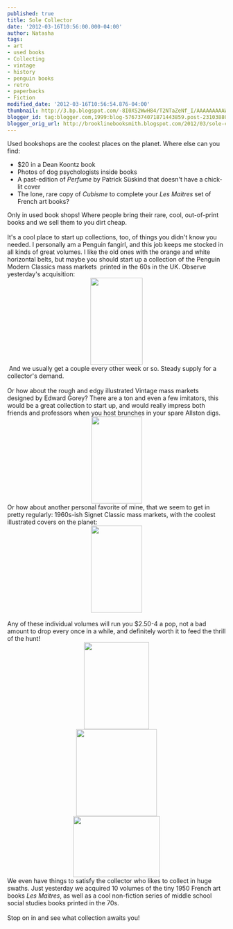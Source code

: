 ```yaml
---
published: true
title: Sole Collector
date: '2012-03-16T10:56:00.000-04:00'
author: Natasha
tags:
- art
- used books
- Collecting
- vintage
- history
- penguin books
- retro
- paperbacks
- Fiction
modified_date: '2012-03-16T10:56:54.876-04:00'
thumbnail: http://3.bp.blogspot.com/-8I0XS2WwH84/T2NTaZeNf_I/AAAAAAAAAWQ/TsAOadQJb6A/s72-c/hasek.jpg
blogger_id: tag:blogger.com,1999:blog-5767374071871443859.post-231038808452705151
blogger_orig_url: http://brooklinebooksmith.blogspot.com/2012/03/sole-collector.html
---
```


Used bookshops are the coolest places on the planet. Where else can you find:<br /><ul><li>$20 in a Dean Koontz book</li><li>Photos of dog psychologists inside books</li><li>A past-edition&nbsp;of <i>Perfume</i>&nbsp;by Patrick Süskind that doesn't have a chick-lit cover</li><li>The lone, rare copy of <i>Cubisme</i> to complete your <i>Les Maitres</i> set of French art books?</li></ul>Only in used book shops! Where people bring their rare, cool, out-of-print books and we sell them to you dirt cheap.<br /><br />It's a cool place to start up collections, too, of things you didn't know you needed. I personally am a Penguin fangirl, and this job keeps me stocked in all kinds of great volumes. I like the old ones with the orange and white horizontal belts, but maybe you should start up a collection of the Penguin Modern Classics mass markets &nbsp;printed in the 60s in the UK. Observe yesterday's acquisition:<br /><div class="separator" style="clear: both; text-align: center;"><a href="http://3.bp.blogspot.com/-8I0XS2WwH84/T2NTaZeNf_I/AAAAAAAAAWQ/TsAOadQJb6A/s1600/hasek.jpg" imageanchor="1" style="margin-left: 1em; margin-right: 1em;"><img border="0" height="200" src="http://3.bp.blogspot.com/-8I0XS2WwH84/T2NTaZeNf_I/AAAAAAAAAWQ/TsAOadQJb6A/s200/hasek.jpg" width="120" /></a></div>&nbsp;And we usually get a couple every other week or so. Steady supply for a collector's demand.<br /><br />Or how about the rough and edgy illustrated Vintage mass markets designed by Edward Gorey? There are a ton and even a few imitators, this would be a great collection to start up, and would really impress both friends and professors when you host brunches in your spare Allston digs.<br /><div class="separator" style="clear: both; text-align: center;"><a href="http://2.bp.blogspot.com/-a-jHrRzlcFU/T2NTqL3LDhI/AAAAAAAAAW4/YQsr5Xd8Cew/s1600/vintage_gorey.jpg" imageanchor="1" style="margin-left: 1em; margin-right: 1em;"><img border="0" height="200" src="http://2.bp.blogspot.com/-a-jHrRzlcFU/T2NTqL3LDhI/AAAAAAAAAW4/YQsr5Xd8Cew/s200/vintage_gorey.jpg" width="117" /></a></div>Or how about another personal favorite of mine, that we seem to get in pretty regularly: 1960s-ish Signet Classic mass markets, with the coolest illustrated covers on the planet:<br /><div class="separator" style="clear: both; text-align: center;"><a href="http://3.bp.blogspot.com/-TN3_PYBi9Ps/T2NTfq6BkDI/AAAAAAAAAWg/uAVLvkS-zvg/s1600/karamazov.jpg" imageanchor="1" style="margin-left: 1em; margin-right: 1em;"><img border="0" height="200" src="http://3.bp.blogspot.com/-TN3_PYBi9Ps/T2NTfq6BkDI/AAAAAAAAAWg/uAVLvkS-zvg/s200/karamazov.jpg" width="118" /></a></div><br />Any of these individual volumes will run you $2.50-4 a pop, not a bad amount to drop every once in a while, and definitely worth it to feed the thrill of the hunt!<br /><div class="separator" style="clear: both; text-align: center;"><a href="http://3.bp.blogspot.com/-VH8wZqlUMTA/T2NTkEJPv_I/AAAAAAAAAWo/Wft51LByKcg/s1600/lesmaitres.jpg" imageanchor="1" style="margin-left: 1em; margin-right: 1em;"><img border="0" height="200" src="http://3.bp.blogspot.com/-VH8wZqlUMTA/T2NTkEJPv_I/AAAAAAAAAWo/Wft51LByKcg/s200/lesmaitres.jpg" width="150" /></a></div><div class="separator" style="clear: both; text-align: center;"><a href="http://2.bp.blogspot.com/-jsdNZE8t5T8/T2NTcoHDQRI/AAAAAAAAAWY/tEgSoy5FymQ/s1600/hiroshige.jpg" imageanchor="1" style="margin-left: 1em; margin-right: 1em;"><img border="0" height="200" src="http://2.bp.blogspot.com/-jsdNZE8t5T8/T2NTcoHDQRI/AAAAAAAAAWY/tEgSoy5FymQ/s200/hiroshige.jpg" width="186" /></a></div><div class="separator" style="clear: both; text-align: center;"><a href="http://2.bp.blogspot.com/-IOtHWgRb6sY/T2NTnKDrXmI/AAAAAAAAAWw/_pJdjIDC18o/s1600/socialstudies.jpg" imageanchor="1" style="margin-left: 1em; margin-right: 1em;"><img border="0" height="140" src="http://2.bp.blogspot.com/-IOtHWgRb6sY/T2NTnKDrXmI/AAAAAAAAAWw/_pJdjIDC18o/s200/socialstudies.jpg" width="200" /></a></div>We even have things to satisfy the collector who likes to collect in huge swaths. Just yesterday we acquired 10 volumes of the tiny 1950 French art books <i>Les Maitres</i>, as well as a cool non-fiction series of middle school social studies books printed in the 70s.<br /><br />Stop on in and see what collection awaits you!